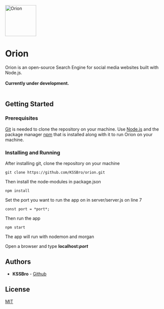 <img alt="Orion" src="https://raw.githubusercontent.com/KSSBro/orion/master/public/images/logo.png" height="100">

# Orion

Orion is an open-source Search Engine for social media websites built with Node.js.
<br/>
<br/>
**Currently under development.**
<br/>
<br/>


## Getting Started

### Prerequisites

[Git](https://git-scm.com/) is needed to clone the repository on your machine.
Use [Node.js](https://nodejs.org/en/download/) and the package manager [npm](https://www.npmjs.com/get-npm) that is installed along with it to run Orion on your machine.

### Installing and Running

After installing git, clone the repository on your machine

```
git clone https://github.com/KSSBro/orion.git
```

Then install the node-modules in package.json

```
npm install
```

Set the port you want to run the app on in server/server.js on line 7

```
const port = *port*;
```

Then run the app

```
npm start
```

The app will run with nodemon and morgan

Open a browser and type **localhost:_port_**

## Authors

- **KSSBro** - [Github](https://github.com/KSSBro)

## License

[MIT](https://choosealicense.com/licenses/mit/)
